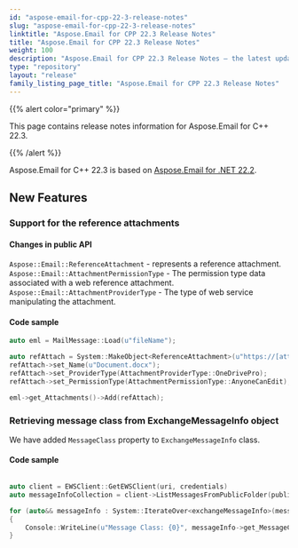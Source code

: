 ```yaml
---
id: "aspose-email-for-cpp-22-3-release-notes"
slug: "aspose-email-for-cpp-22-3-release-notes"
linktitle: "Aspose.Email for CPP 22.3 Release Notes"
title: "Aspose.Email for CPP 22.3 Release Notes"
weight: 100
description: "Aspose.Email for CPP 22.3 Release Notes – the latest updates and fixes."
type: "repository"
layout: "release"
family_listing_page_title: "Aspose.Email for CPP 22.3 Release Notes"
---
```


{{% alert color="primary" %}}

This page contains release notes information for Aspose.Email for C++ 22.3.

{{% /alert %}}

Aspose.Email for C++ 22.3 is based on [Aspose.Email for .NET 22.2](/email/net/release-notes/2022/aspose-email-for-net-22-2-release-notes/).


## **New Features**



### **Support for the reference attachments**

#### **Changes in public API**

`Aspose::Email::ReferenceAttachment` - represents a reference attachment.
`Aspose::Email::AttachmentPermissionType` - The permission type data associated with a web reference attachment.
`Aspose::Email::AttachmentProviderType` - The type of web service manipulating the attachment.

#### **Code sample**

```cpp
auto eml = MailMessage::Load(u"fileName");

auto refAttach = System::MakeObject<ReferenceAttachment>(u"https://[attach_uri]")
refAttach->set_Name(u"Document.docx");
refAttach->set_ProviderType(AttachmentProviderType::OneDrivePro);
refAttach->set_PermissionType(AttachmentPermissionType::AnyoneCanEdit);

eml->get_Attachments()->Add(refAttach);
```


### **Retrieving message class from ExchangeMessageInfo object**

We have added `MessageClass` property to `ExchangeMessageInfo` class.


#### **Code sample**


```cpp

auto client = EWSClient::GetEWSClient(uri, credentials)
auto messageInfoCollection = client->ListMessagesFromPublicFolder(publicFolder);

for (auto&& messageInfo : System::IterateOver<exchangeMessageInfo>(messageInfoCollection))
{
    Console::WriteLine(u"Message Class: {0}", messageInfo->get_MessageClass());
}
```
